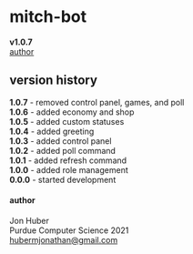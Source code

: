 # mitch-bot
**v1.0.7**</br>
[author](#author)

## version history
**1.0.7** - removed control panel, games, and poll</br>
**1.0.6** - added economy and shop</br>
**1.0.5** - added custom statuses</br>
**1.0.4** - added greeting</br>
**1.0.3** - added control panel</br>
**1.0.2** - added poll command</br>
**1.0.1** - added refresh command</br>
**1.0.0** - added role management</br>
**0.0.0** - started development

#### author
Jon Huber</br>
Purdue Computer Science 2021</br>
[hubermjonathan@gmail.com](mailto:hubermjonathan@gmail.com)
